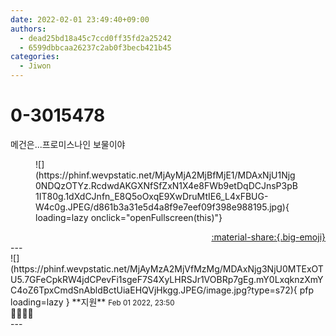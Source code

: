 ```yaml
---
date: 2022-02-01 23:49:40+09:00
authors:
  - dead25bd18a45c7ccd0ff35fd2a25242
  - 6599dbbcaa26237c2ab0f3becb421b45
categories:
  - Jiwon
---
```


# 0-3015478

<div class="post-container" markdown="1">
<div class="content-container md-sidebar__scrollwrap" markdown="1">

메건은...프로미스나인 보물이야
<figure markdown="1">
![](https://phinf.wevpstatic.net/MjAyMjA2MjBfMjE1/MDAxNjU1Njg0NDQzOTYz.RcdwdAKGXNfSfZxN1X4e8FWb9etDqDCJnsP3pB1IT80g.1dXdCJnfn_E8Q5oOxqE9XwDruMtIE6_L4xFBUG-W4c0g.JPEG/d861b3a31e5d4a8f9e7eef09f398e988195.jpg){ loading=lazy onclick="openFullscreen(this)"}
</figure>


</div>
</div>

<div style="text-align: right;" markdown="1">
<a href="https://weverse.io/fromis9/fanpost/0-3015478" style="text-align: right;">:material-share:{.big-emoji}</a>
</div>
---

<div class="comments-container md-sidebar__scrollwrap" markdown="1">
<div class="comment" markdown="1">
<div class='id-container' markdown="1">
![](https://phinf.wevpstatic.net/MjAyMzA2MjVfMzMg/MDAxNjg3NjU0MTExOTU5.7GFeCpkRW4jdCPevFi1sgeF7S4XyLHRSJr1VOBRp7gEg.mY0LxqknzXmYC4oZ6TpxCmdSnAbldBctUiaEHQVjHkgg.JPEG/image.jpg?type=s72){ pfp loading=lazy }
**<span class="artist">지원</span>** <small>Feb 01 2022, 23:50</small><br>
</div>
<div class='comment-body' markdown="1">
 🤍🤍🤍🤍
</div>
</div>
</div>
---
